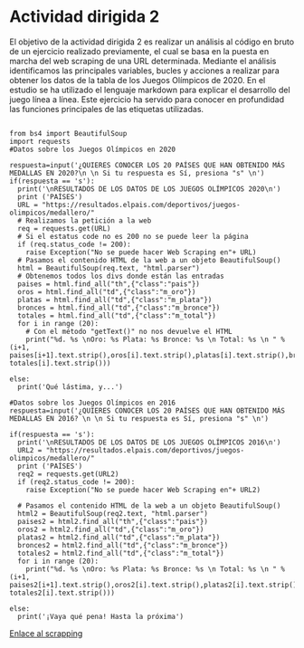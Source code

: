 # Actividad dirigida 2
El objetivo de la actividad dirigida 2 es realizar un análisis al código en bruto de un ejercicio realizado previamente, el cual se basa en la puesta en marcha del web scraping de una URL determinada. Mediante el análisis identificamos las principales variables, bucles y acciones a realizar para obtener los datos de la tabla de los Juegos Olímpicos de 2020. En el estudio se ha utilizado el lenguaje markdown para explicar el desarrollo del juego línea a línea. Este ejercicio ha servido para conocer en profundidad las funciones principales de las etiquetas utilizadas.

```

from bs4 import BeautifulSoup
import requests
#Datos sobre los Juegos Olímpicos en 2020

respuesta=input('¿QUIERES CONOCER LOS 20 PAÍSES QUE HAN OBTENIDO MÁS MEDALLAS EN 2020?\n \n Si tu respuesta es Sí, presiona "s" \n')
if(respuesta == 's'):
  print('\nRESULTADOS DE LOS DATOS DE LOS JUEGOS OLÍMPICOS 2020\n')
  print ('PAÍSES')
  URL = "https://resultados.elpais.com/deportivos/juegos-olimpicos/medallero/"
  # Realizamos la petición a la web
  req = requests.get(URL)
  # Si el estatus code no es 200 no se puede leer la página
  if (req.status_code != 200):
    raise Exception("No se puede hacer Web Scraping en"+ URL)
  # Pasamos el contenido HTML de la web a un objeto BeautifulSoup()
  html = BeautifulSoup(req.text, "html.parser")
  # Obtenemos todos los divs donde están las entradas
  paises = html.find_all("th",{"class":"pais"})
  oros = html.find_all("td",{"class":"m_oro"})
  platas = html.find_all("td",{"class":"m_plata"})
  bronces = html.find_all("td",{"class":"m_bronce"})
  totales = html.find_all("td",{"class":"m_total"})
  for i in range (20):
    # Con el método "getText()" no nos devuelve el HTML
    print("%d. %s \nOro: %s Plata: %s Bronce: %s \n Total: %s \n " % (i+1, paises[i+1].text.strip(),oros[i].text.strip(),platas[i].text.strip(),bronces[i].text.strip(), totales[i].text.strip()))

else:
  print('Qué lástima, y...')

#Datos sobre los Juegos Olímpicos en 2016
respuesta=input('¿QUIERES CONOCER LOS 20 PAÍSES QUE HAN OBTENIDO MÁS MEDALLAS EN 2016? \n \n Si tu respuesta es Sí, presiona "s" \n')

if(respuesta == 's'):
  print('\nRESULTADOS DE LOS DATOS DE LOS JUEGOS OLÍMPICOS 2016\n')
  URL2 = "https://resultados.elpais.com/deportivos/juegos-olimpicos/medallero/"
  print ('PAÍSES')
  req2 = requests.get(URL2)
  if (req2.status_code != 200):
    raise Exception("No se puede hacer Web Scraping en"+ URL2)

  # Pasamos el contenido HTML de la web a un objeto BeautifulSoup()
  html2 = BeautifulSoup(req2.text, "html.parser")
  paises2 = html2.find_all("th",{"class":"pais"})
  oros2 = html2.find_all("td",{"class":"m_oro"})
  platas2 = html2.find_all("td",{"class":"m_plata"})
  bronces2 = html2.find_all("td",{"class":"m_bronce"})
  totales2 = html2.find_all("td",{"class":"m_total"})
  for i in range (20):
    print("%d. %s \nOro: %s Plata: %s Bronce: %s \n Total: %s \n " % (i+1, paises2[i+1].text.strip(),oros2[i].text.strip(),platas2[i].text.strip(),bronces2[i].text.strip(), totales2[i].text.strip()))

else:
  print('¡Vaya qué pena! Hasta la próxima')

  ```
[Enlace al scrapping](https://github.com/nebrijas/periodismodedatos-mariangeleshr/blob/main/scraping.ipynb)
